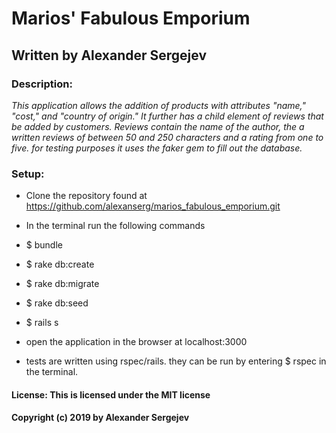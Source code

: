 # Marios' Fabulous Emporium
## Written by Alexander Sergejev

### Description:
_This application allows the addition of products with attributes "name," "cost," and "country of origin." It further has a child element of reviews that be added by customers. Reviews contain the name of the author, the a written reviews of between 50 and 250 characters and a rating from one to five.
for testing purposes it uses the faker gem to fill out the database._

### Setup:
* Clone the repository found at https://github.com/alexanserg/marios_fabulous_emporium.git
* In the terminal run the following commands
* $ bundle
* $ rake db:create
* $ rake db:migrate
* $ rake db:seed
* $ rails s
* open the application in the browser at localhost:3000


* tests are written using rspec/rails. they can be run by entering $ rspec in the terminal.

#### License: This is licensed under the MIT license
#### Copyright (c) 2019 by Alexander Sergejev
